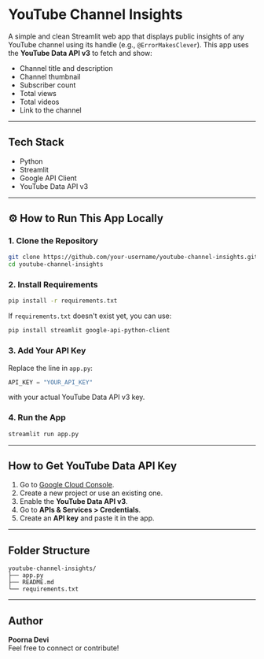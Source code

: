 # YouTube Channel Insights

A simple and clean Streamlit web app that displays public insights of any YouTube channel using its handle (e.g., `@ErrorMakesClever`). This app uses the **YouTube Data API v3** to fetch and show:

- Channel title and description
- Channel thumbnail
- Subscriber count
- Total views
- Total videos
- Link to the channel
----
## Tech Stack

- Python
- Streamlit
- Google API Client
- YouTube Data API v3
----
## ⚙️ How to Run This App Locally

### 1. Clone the Repository

```bash
git clone https://github.com/your-username/youtube-channel-insights.git
cd youtube-channel-insights
```

### 2. Install Requirements

```bash
pip install -r requirements.txt
```

If `requirements.txt` doesn't exist yet, you can use:

```bash
pip install streamlit google-api-python-client
```

### 3. Add Your API Key

Replace the line in `app.py`:

```python
API_KEY = "YOUR_API_KEY"
```

with your actual YouTube Data API v3 key.

### 4. Run the App

```bash
streamlit run app.py
```

---

## How to Get YouTube Data API Key

1. Go to [Google Cloud Console](https://console.cloud.google.com/).
2. Create a new project or use an existing one.
3. Enable the **YouTube Data API v3**.
4. Go to **APIs & Services > Credentials**.
5. Create an **API key** and paste it in the app.

---

## Folder Structure

```
youtube-channel-insights/
├── app.py
├── README.md
└── requirements.txt
```

---

## Author

**Poorna Devi**  
Feel free to connect or contribute!
